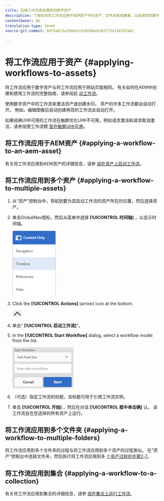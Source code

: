 ```yaml
---
title: 应用工作流来处理您的数字资产
description: 了解如何将工作流应用于AEM资产中的资产、文件夹和收藏集，以处理您的数字资产。
contentOwner: AG
translation-type: tm+mt
source-git-commit: 0d70a672a2944e2c03b54beb3b5f734136792ab1

---
```



# 将工作流应用于资产 {#applying-workflows-to-assets}

将工作流应用于数字资产与将工作流应用于网站页面相同。 有关如何在AEM中创建和使用工作流的完整指南，请参阅启 [动工作流](../sites-authoring/workflows-participating.md)。

使用数字资产中的工作流来激活资产或创建水印。 资产的许多工作流都会自动打开。 例如，编辑图像后自动创建再现的工作流会自动打开。

如果经典UI中可用的工作流在触屏优化UI中不可用，例如请求激活和请求取消激活，请参阅使工作流模 [型在触屏UI中可用](../sites-developing/workflows-models.md#make-workflow-models-available-in-touchui)。

## 将工作流应用于AEM资产 {#applying-a-workflow-to-an-aem-asset}

有关将工作流应用到AEM资产的详细信息，请参 [阅在资产上启动工作流](managing-assets-touch-ui.md#starting-a-workflow-on-an-asset)。

## 将工作流应用到多个资产 {#applying-a-workflow-to-multiple-assets}

1. 从“资产”控制台中，导航到要为其启动工作流的资产所在的位置，然后选择资产。
1. 单击GlobalNav图标，然后从菜单中选择 **[!UICONTROL 时间轴]** ，以显示时间轴。

   ![chlimage_1-136](assets/chlimage_1-136.png)

1. Click the **[!UICONTROL Actions]** (arrow) icon at the bottom.

   ![chlimage_1-137](assets/chlimage_1-137.png)

1. 单击“ **[!UICONTROL 启动工作流]**”。
1. In the **[!UICONTROL Start Workflow]** dialog, select a workflow model from the list.

   ![chlimage_1-138](assets/chlimage_1-138.png)

1. （可选）指定工作流的标题，该标题可用于引用工作流实例。
1. 单击 **[!UICONTROL 开始]** ，然后在对话 **[!UICONTROL 框中单击确]** 认。 该工作流会在您选择的所有资产上运行。

## 将工作流应用到多个文件夹 {#applying-a-workflow-to-multiple-folders}

将工作流应用到多个文件夹的过程与将工作流应用到多个资产的过程类似。 在“资产”控制台中选择文件夹，然后执行将工作流应用到多 [个资产过程的步骤2-7](assets-workflow.md#applying-a-workflow-to-multiple-assets)。

## 将工作流应用到集合 {#applying-a-workflow-to-a-collection}

有关将工作流应用到集合的详细信息，请参 [阅在集合上运行工作流](managing-collections-touch-ui.md#running-a-workflow-on-a-collection)。
